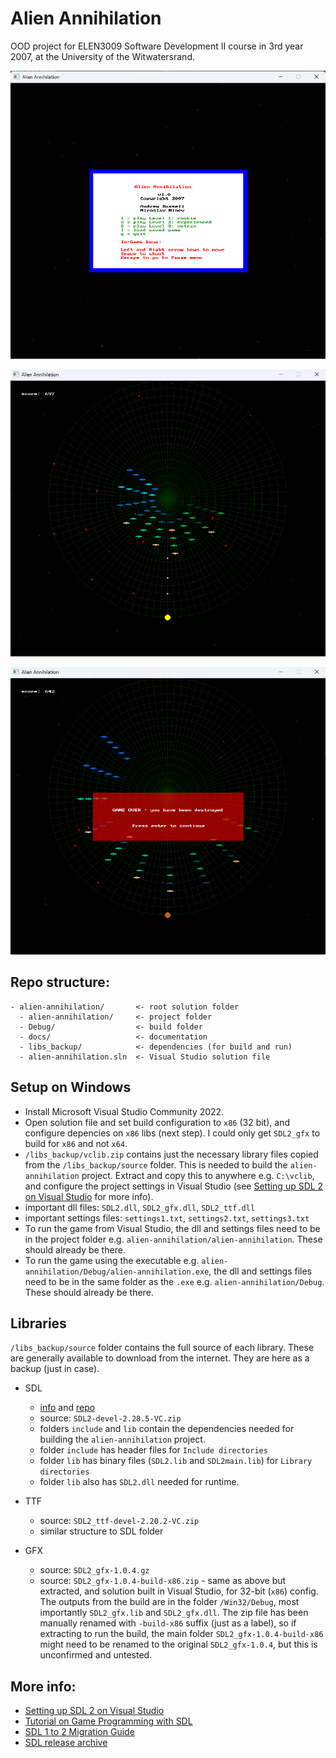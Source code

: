 # Alien Annihilation

OOD project for ELEN3009 Software Development II course in 3rd year 2007, at the University of the Witwatersrand.

![screenshot-main-menu](docs/screenshot_main_menu.png)

![screenshot-in-game](docs/screenshot_in_game.png)

![screenshot-game-over](docs/screenshot_game_over.png)

## Repo structure:

```
- alien-annihilation/       <- root solution folder
  - alien-annihilation/     <- project folder
  - Debug/                  <- build folder
  - docs/                   <- documentation
  - libs_backup/            <- dependencies (for build and run)
  - alien-annihilation.sln  <- Visual Studio solution file
```

## Setup on Windows

- Install Microsoft Visual Studio Community 2022.
- Open solution file and set build configuration to `x86` (32 bit), and configure depencies on `x86` libs (next step). I could only get `SDL2_gfx` to build for `x86` and not `x64`.
- `/libs_backup/vclib.zip` contains just the necessary library files copied from the `/libs_backup/source` folder. This is needed to build the `alien-annihilation` project. Extract and copy this to anywhere e.g. `C:\vclib`, and configure the project settings in Visual Studio (see [Setting up SDL 2 on Visual Studio](https://lazyfoo.net/tutorials/SDL/01_hello_SDL/windows/msvc2019/index.php) for more info).
- important dll files: `SDL2.dll`, `SDL2_gfx.dll`, `SDL2_ttf.dll`
- important settings files: `settings1.txt`, `settings2.txt`, `settings3.txt`
- To run the game from Visual Studio, the dll and settings files need to be in the project folder e.g. `alien-annihilation/alien-annihilation`. These should already be there.
- To run the game using the executable e.g. `alien-annihilation/Debug/alien-annihilation.exe`, the dll and settings files need to be in the same folder as the `.exe` e.g. `alien-annihilation/Debug`. These should already be there.

## Libraries

`/libs_backup/source` folder contains the full source of each library. These are generally available to download from the internet. They are here as a backup (just in case).

- SDL
  - [info](https://www.libsdl.org) and [repo](https://github.com/libsdl-org/SDL)
  - source: `SDL2-devel-2.28.5-VC.zip` 
  - folders `include` and `lib` contain the dependencies needed for building the `alien-annihilation` project.
  - folder `include` has header files for `Include directories`
  - folder `lib` has binary files (`SDL2.lib` and `SDL2main.lib`) for `Library directories`
  - folder `lib` also has `SDL2.dll` needed for runtime.

- TTF
  - source: `SDL2_ttf-devel-2.20.2-VC.zip`
  - similar structure to SDL folder

- GFX 
  - source: `SDL2_gfx-1.0.4.gz`
  - source: `SDL2_gfx-1.0.4-build-x86.zip` - same as above but extracted, and solution built in Visual Studio, for 32-bit (`x86`) config. The outputs from the build are in the folder `/Win32/Debug`, most importantly `SDL2_gfx.lib` and `SDL2_gfx.dll`. The zip file has been manually renamed with `-build-x86` suffix (just as a label), so if extracting to run the build, the main folder `SDL2_gfx-1.0.4-build-x86` might need to be renamed to the original `SDL2_gfx-1.0.4`, but this is unconfirmed and untested.

## More info:

- [Setting up SDL 2 on Visual Studio](https://lazyfoo.net/tutorials/SDL/01_hello_SDL/windows/msvc2019/index.php)
- [Tutorial on Game Programming with SDL](https://lazyfoo.net/tutorials/SDL)
- [SDL 1 to 2 Migration Guide](https://wiki.libsdl.org/SDL2/MigrationGuide#Overview_of_new_features)
- [SDL release archive](https://www.libsdl.org/release)
